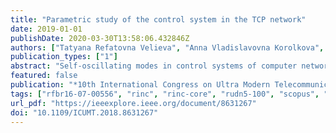 ```yaml
---
title: "Parametric study of the control system in the TCP network"
date: 2019-01-01
publishDate: 2020-03-30T13:58:06.432846Z
authors: ["Tatyana Refatovna Velieva", "Anna Vladislavovna Korolkova", "Dmitry Sergeevich Kulyabov", "Sergey Aleksandrovich Abramov"]
publication_types: ["1"]
abstract: "Self-oscillating modes in control systems of computer networks quite negatively affect the characteristics of these networks so the investigation of parameters of self-oscillations as well as self-oscillations areas is actual. But due to the non-linear nature of usually constructed mathematical models the study of self-oscillations areas and parameters are extremely labor-intensive. It is of interest to obtain a so-called parametric portrait describing the zones of occurrence of self-oscillations depending on the value of the parameters: one parameter (two-dimensional graph), two parameters (three-dimensional graph), and so on. Such a parametric portrait allows us to purposefully manage the characteristics of the investigated control system. The paper describes a parametric study technique based on the method of harmonic linearization because in the standard mathematical model based on ordinary linearization by Taylor expansion a self-oscillation regime disappears (due to Taylor expansion linearization). To verify the theoretical results obtained, simulation is used. In addition, it is proposed to use the computer algebra system for analytical calculations. For this, the criteria for choosing software were formulated. Based on these criteria, a set of software for analytical and numerical calculations was proposed."
featured: false
publication: "*10th International Congress on Ultra Modern Telecommunications and Control Systems*"
tags: ["rfbr16-07-00556", "rinc", "rinc-core", "rudn5-100", "scopus", "wos"]
url_pdf: "https://ieeexplore.ieee.org/document/8631267"
doi: "10.1109/ICUMT.2018.8631267"
---
```


